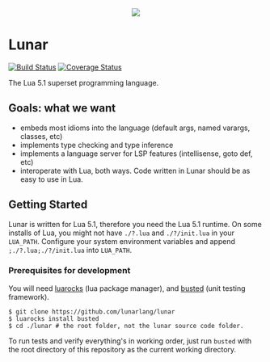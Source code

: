 [Busted]: http://olivinelabs.com/busted/
[LuaRocks]: https://luarocks.org/

<div align="center"><img src="https://i.imgur.com/xVujd8N.png"/></div>

# Lunar
[![Build Status](https://travis-ci.org/lunarlang/lunar.svg?branch=master)](https://travis-ci.org/lunarlang/lunar)
[![Coverage Status](https://coveralls.io/repos/github/lunarlang/lunar/badge.svg?branch=master)](https://coveralls.io/github/lunarlang/lunar?branch=master)

The Lua 5.1 superset programming language.

## Goals: what we want
  - embeds most idioms into the language (default args, named varargs, classes, etc)
  - implements type checking and type inference
  - implements a language server for LSP features (intellisense, goto def, etc)
  - interoperate with Lua, both ways. Code written in Lunar should be as easy to use in Lua.

## Getting Started
Lunar is written for Lua 5.1, therefore you need the Lua 5.1 runtime. On some installs of Lua, you might not have `./?.lua` and `./?/init.lua` in your `LUA_PATH`. Configure your system environment variables and append `;./?.lua;./?/init.lua` into `LUA_PATH`.

### Prerequisites for development
You will need [luarocks][LuaRocks] (lua package manager), and [busted][Busted] (unit testing framework).
```
$ git clone https://github.com/lunarlang/lunar
$ luarocks install busted
$ cd ./lunar # the root folder, not the lunar source code folder.
```

To run tests and verify everything's in working order, just run `busted` with the root directory of this repository as the current working directory.
